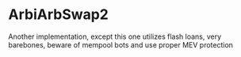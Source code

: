 # ArbiArbSwap2
Another implementation, except this one utilizes flash loans, very barebones, beware of mempool bots and use proper MEV protection

